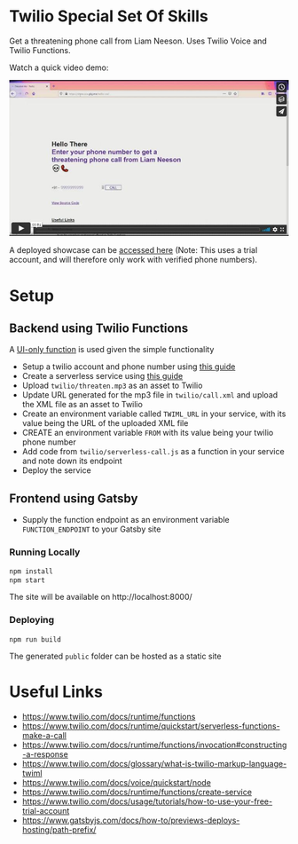 <!-- @format -->

# Twilio Special Set Of Skills

Get a threatening phone call from Liam Neeson. Uses Twilio Voice and Twilio Functions.

Watch a quick video demo:

[![Video Demo](threaten-me-gatsby/VideoDemo.jpg)](https://vimeo.com/493899741 'Video Demo - Click to Watch!')

A deployed showcase can be [accessed here](https://showcase.g6g.me/twilio-sss/) (Note: This uses a trial account, and will therefore only work with verified phone numbers).

# Setup

## Backend using Twilio Functions

A [UI-only function](https://www.twilio.com/docs/runtime/functions) is used given the simple functionality

-  Setup a twilio account and phone number using [this guide](https://www.twilio.com/docs/usage/tutorials/how-to-use-your-free-trial-account)
-  Create a serverless service using [this guide](https://www.twilio.com/docs/runtime/functions/create-service)
-  Upload `twilio/threaten.mp3` as an asset to Twilio
-  Update URL generated for the mp3 file in `twilio/call.xml` and upload the XML file as an asset to Twilio
-  Create an environment variable called `TWIML_URL` in your service, with its value being the URL of the uploaded XML file
-  CREATE an environment variable `FROM` with its value being your twilio phone number
-  Add code from `twilio/serverless-call.js` as a function in your service and note down its endpoint
-  Deploy the service

## Frontend using Gatsby

-  Supply the function endpoint as an environment variable `FUNCTION_ENDPOINT` to your Gatsby site

### Running Locally

```
npm install
npm start
```

The site will be available on http://localhost:8000/

### Deploying

```
npm run build
```

The generated `public` folder can be hosted as a static site

# Useful Links

-  https://www.twilio.com/docs/runtime/functions
-  https://www.twilio.com/docs/runtime/quickstart/serverless-functions-make-a-call
-  https://www.twilio.com/docs/runtime/functions/invocation#constructing-a-response
-  https://www.twilio.com/docs/glossary/what-is-twilio-markup-language-twiml
-  https://www.twilio.com/docs/voice/quickstart/node
-  https://www.twilio.com/docs/runtime/functions/create-service
-  https://www.twilio.com/docs/usage/tutorials/how-to-use-your-free-trial-account
-  https://www.gatsbyjs.com/docs/how-to/previews-deploys-hosting/path-prefix/
